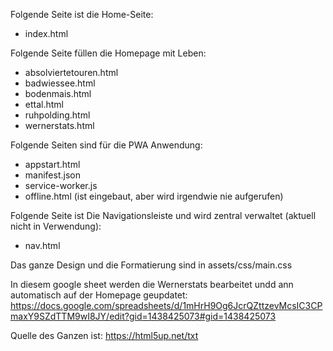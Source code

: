 Folgende Seite ist die Home-Seite:
- index.html

Folgende Seite füllen die Homepage mit Leben:

- absolviertetouren.html
- badwiessee.html
- bodenmais.html
- ettal.html
- ruhpolding.html
- wernerstats.html


Folgende Seiten sind für die PWA Anwendung:
- appstart.html
- manifest.json
- service-worker.js
- offline.html (ist eingebaut, aber wird irgendwie nie aufgerufen)


Folgende Seite ist Die Navigationsleiste und wird zentral verwaltet (aktuell nicht in Verwendung):
- nav.html

Das ganze Design und die Formatierung sind in  assets/css/main.css

In diesem google sheet werden die Wernerstats bearbeitet undd ann automatisch auf der Homepage geupdatet:
https://docs.google.com/spreadsheets/d/1mHrH9Og6JcrQZttzevMcsIC3CPmaxY9SZdTTM9wI8JY/edit?gid=1438425073#gid=1438425073



Quelle des Ganzen ist:
https://html5up.net/txt
